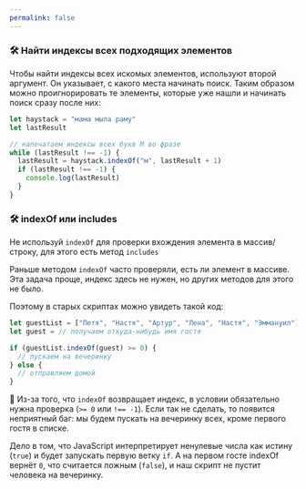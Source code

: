 ```yaml
---
permalink: false
---
```


### 🛠 Найти индексы всех подходящих элементов

Чтобы найти индексы всех искомых элементов, используют второй аргумент. Он указывает, с какого места начинать поиск. Таким образом можно проигнорировать те элементы, которые уже нашли и начинать поиск сразу после них:

```js
let haystack = "мама мыла раму"
let lastResult

// напечатаем индексы всех букв М во фразе
while (lastResult !== -1) {
  lastResult = haystack.indexOf("м", lastResult + 1)
  if (lastResult !== -1) {
    console.log(lastResult)
  }
}
```

### 🛠 indexOf или includes

Не используй `indexOf` для проверки вхождения элемента в массив/строку, для этого есть метод `includes`

Раньше методом `indexOf` часто проверяли, есть ли элемент в массиве. Эта задача проще, индекс здесь не нужен, но других методов для этого не было.

Поэтому в старых скриптах можно увидеть такой код:

```js
let guestList = ["Петя", "Настя", "Артур", "Лена", "Настя", "Эммануил"];
let guest = // получаем откуда-нибудь имя гостя

if (guestList.indexOf(guest) >= 0) {
  // пускаем на вечеринку
} else {
  // отправляем домой
}
```

🤖 Из-за того, что `indexOf` возвращает индекс, в условии обязательно нужна проверка (`>= 0` или `!== -1`). Если так не сделать, то появится неприятный баг: мы будем пускать на вечеринку всех, кроме первого гостя в списке.

Дело в том, что JavaScript интерпретирует ненулевые числа как истину (`true`) и будет запускать первую ветку `if`. А на первом госте indexOf вернёт `0`, что считается ложным (`false`), и наш скрипт не пустит человека на вечеринку.

